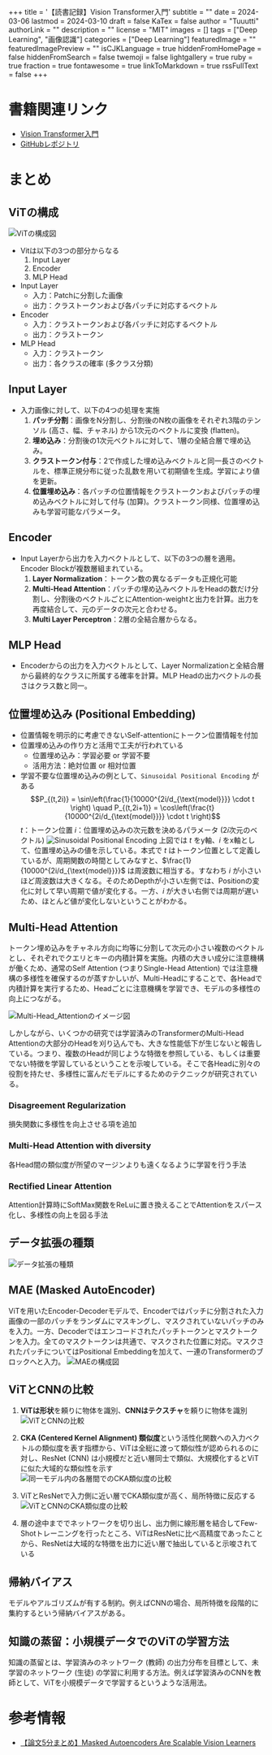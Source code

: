 +++
title = '【読書記録】Vision Transformer入門'
subtitle = ""
date = 2024-03-06
lastmod = 2024-03-10
draft = false
KaTex = false
author = "Tuuutti"
authorLink = ""
description = ""
license = "MIT"
images = []
tags = ["Deep Learning", "画像認識"]
categories = ["Deep Learning"]
featuredImage = ""
featuredImagePreview = ""
isCJKLanguage = true
hiddenFromHomePage = false
hiddenFromSearch = false
twemoji = false
lightgallery = true
ruby = true
fraction = true
fontawesome = true
linkToMarkdown = true
rssFullText = false
+++

<!--more-->

# 書籍関連リンク
- [Vision Transformer入門](https://gihyo.jp/book/2022/978-4-297-13058-9)
- [GitHubレポジトリ](https://github.com/ghmagazine/vit_book)

# まとめ
## ViTの構成
![ViTの構成図](ViT_network.png "ViTの構成図")
- Vitは以下の3つの部分からなる
    1. Input Layer
    2. Encoder
    3. MLP Head
- Input Layer
    - 入力：Patchに分割した画像
    - 出力：クラストークンおよび各パッチに対応するベクトル
- Encoder
    - 入力：クラストークンおよび各パッチに対応するベクトル
    - 出力：クラストークン
- MLP Head
    - 入力：クラストークン
    - 出力：各クラスの確率 (多クラス分類)

## Input Layer
- 入力画像に対して、以下の4つの処理を実施
    1. **パッチ分割**：画像をN分割し、分割後のN枚の画像をそれぞれ3階のテンソル (高さ、幅、チャネル) から1次元のベクトルに変換 (flatten)。
    2. **埋め込み**：分割後の1次元ベクトルに対して、1層の全結合層で埋め込み。
    3. **クラストークン付与**：2で作成した埋め込みベクトルと同一長さのベクトルを、標準正規分布に従った乱数を用いて初期値を生成。学習により値を更新。
    4. **位置埋め込み**：各パッチの位置情報をクラストークンおよびパッチの埋め込みベクトルに対して付与 (加算)。クラストークン同様、位置埋め込みも学習可能なパラメータ。

## Encoder
- Input Layerから出力を入力ベクトルとして、以下の3つの層を適用。Encoder Blockが複数層組まれている。
    1. **Layer Normalization**：トークン数の異なるデータも正規化可能
    2. **Multi-Head Attention**：パッチの埋め込みベクトルをHeadの数だけ分割し、分割後のベクトルごとにAttention-weightと出力を計算。出力を再度結合して、元のデータの次元と合わせる。
    3. **Multi Layer Perceptron**：2層の全結合層からなる。

## MLP Head
- Encoderからの出力を入力ベクトルとして、Layer Normalizationと全結合層から最終的なクラスに所属する確率を計算。MLP Headの出力ベクトルの長さはクラス数と同一。

## 位置埋め込み (Positional Embedding)
- 位置情報を明示的に考慮できないSelf-attentionにトークン位置情報を付加
- 位置埋め込みの作り方と活用で工夫が行われている
    - 位置埋め込み：学習必要 or 学習不要
    - 活用方法：絶対位置 or 相対位置
- 学習不要な位置埋め込みの例として、`Sinusoidal Positional Encoding` がある
$$P_{(t,2i)} = \sin\left(\frac{1}{10000^{2i/d_{\text{model}}}} \cdot t \right) \quad P_{(t,2i+1)} = \cos\left(\frac{t}{10000^{2i/d_{\text{model}}}} \cdot t \right)$$
$t$：トークン位置
$i$：位置埋め込みの次元数を決めるパラメータ ($2i$次元のベクトル)
![Sinusoidal Positional Encoding](Sinusoidal_Positional_Encoding.png "Sinusoidal Positional Encoding")
上図では $t$ をy軸、$i$ をx軸として、位置埋め込みの値を示している。本式で $t$ はトークン位置として定義しているが、周期関数の時間としてみなすと、$\frac{1}{10000^{2i/d_{\text{model}}}}$ は周波数に相当する。すなわち $i$ が小さいほど周波数は大きくなる。そのためDepthが小さい左側では、Positionの変化に対して早い周期で値が変化する。一方、$i$ が大きい右側では周期が遅いため、ほとんど値が変化しないということがわかる。

## Multi-Head Attention
トークン埋め込みをチャネル方向に均等に分割して次元の小さい複数のベクトルとし、それぞれでクエリとキーの内積計算を実施。内積の大きい成分に注意機構が働くため、通常のSelf Attention (つまりSingle-Head Attention) では注意機構の多様性を確保するのが蒸すかしいが、Multi-Headにすることで、各Headで内積計算を実行するため、Headごとに注意機構を学習でき、モデルの多様性の向上につながる。

![Multi-Head_Attentionのイメージ図](Multi-Head_Attention.png "Multi-Head_Attentionのイメージ図")

しかしながら、いくつかの研究では学習済みのTransformerのMulti-Head Attentionの大部分のHeadを刈り込んでも、大きな性能低下が生じないと報告している。つまり、複数のHeadが同じような特徴を参照している、もしくは重要でない特徴を学習しているということを示唆している。そこで各Headに別々の役割を持たせ、多様性に富んだモデルにするためのテクニックが研究されている。

### Disagreement Regularization
損失関数に多様性を向上させる項を追加

### Multi-Head Attention with diversity
各Head間の類似度が所望のマージンよりも遠くなるように学習を行う手法

### Rectified Linear Attention
Attention計算時にSoftMax関数をReLuに置き換えることでAttentionをスパース化し、多様性の向上を図る手法

## データ拡張の種類
![データ拡張の種類](data_augmentation.png "データ拡張の種類")

## MAE (Masked AutoEncoder)
ViTを用いたEncoder-Decoderモデルで、Encoderではパッチに分割された入力画像の一部のパッチをランダムにマスキングし、マスクされていないパッチのみを入力。一方、Decoderではエンコードされたパッチトークンとマスクトークンを入力。全てのマスクトークンは共通で、マスクされた位置に対応。マスクされたパッチについてはPositional Embeddingを加えて、一連のTransformerのブロックへと入力。
![MAEの構成図](MAE.png "MAEの構成図")

## ViTとCNNの比較
1. **ViTは形状**を頼りに物体を識別、**CNNはテクスチャ**を頼りに物体を識別
![ViTとCNNの比較](ViT_CNN_comparison.png "ViTとCNNの比較")

2. **CKA (Centered Kernel Alignment) 類似度**という活性化関数への入力ベクトルの類似度を表す指標から、ViTは全総に渡って類似性が認められるのに対し、ResNet (CNN) は小規模だと近い層同士で類似、大規模化するとViTに似た大域的な類似性を示す
![同一モデル内の各層間でのCKA類似度の比較](CKA_similarity.png "同一モデル内の各層間でのCKA類似度の比較")

3. ViTとResNetで入力側に近い層でCKA類似度が高く、局所特徴に反応する
![ViTとCNNのCKA類似度の比較](ViT_CNN_comparison_on_CKA.png "ViTとCNNのCKA類似度の比較")

4. 層の途中まででネットワークを切り出し、出力側に線形層を結合してFew-Shotトレーニングを行ったところ、ViTはResNetに比べ高精度であったことから、ResNetは大域的な特徴を出力に近い層で抽出していると示唆されている

## 帰納バイアス
モデルやアルゴリズムが有する制約。例えばCNNの場合、局所特徴を段階的に集約するという帰納バイアスがある。

## 知識の蒸留：小規模データでのViTの学習方法 
知識の蒸留とは、学習済みのネットワーク (教師) の出力分布を目標として、未学習のネットワーク (生徒) の学習に利用する方法。例えば学習済みのCNNを教師として、ViTを小規模データで学習するというような活用法。

# 参考情報
- [【論文5分まとめ】Masked Autoencoders Are Scalable Vision Learners](https://zenn.dev/takoroy/articles/98400e156576df)